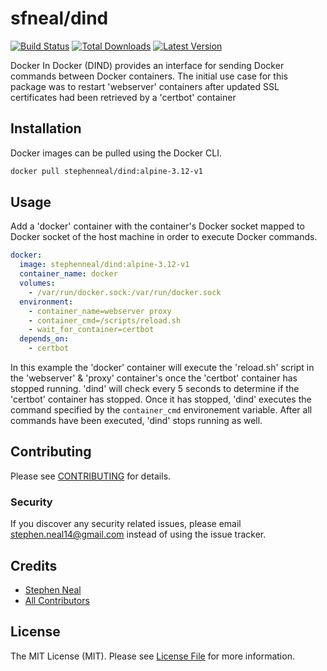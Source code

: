 # sfneal/dind

[![Build Status](https://travis-ci.com/sfneal/dind.svg?branch=master&style=flat-square)](https://travis-ci.com/sfneal/dind)
[![Total Downloads](https://img.shields.io/docker/pulls/stephenneal/dind?style=flat-square)](https://hub.docker.com/r/stephenneal/dind)
[![Latest Version](https://img.shields.io/docker/v/stephenneal/dind?style=flat-square)](https://hub.docker.com/r/stephenneal/dind)

Docker In Docker (DIND) provides an interface for sending Docker commands between Docker containers.  The initial use case for this package was to restart 'webserver' containers after updated SSL certificates had been retrieved by a 'certbot' container

## Installation

Docker images can be pulled using the Docker CLI.

```bash
docker pull stephenneal/dind:alpine-3.12-v1
```

## Usage

Add a 'docker' container with the container's Docker socket mapped to Docker socket of the host machine in order to execute Docker commands. 

```yaml
docker:
  image: stephenneal/dind:alpine-3.12-v1
  container_name: docker
  volumes:
    - /var/run/docker.sock:/var/run/docker.sock
  environment:
    - container_name=webserver proxy
    - container_cmd=/scripts/reload.sh
    - wait_for_container=certbot
  depends_on:
    - certbot
```

In this example the 'docker' container will execute the 'reload.sh' script in the 'webserver' & 'proxy' container's once the 'certbot' container has stopped running.  'dind' will check every 5 seconds to determine if the 'certbot' container has stopped.  Once it has stopped, 'dind' executes the command specified by the `container_cmd` environement variable.  After all commands have been executed, 'dind' stops running as well.

## Contributing

Please see [CONTRIBUTING](CONTRIBUTING.md) for details.

### Security

If you discover any security related issues, please email stephen.neal14@gmail.com instead of using the issue tracker.

## Credits

- [Stephen Neal](https://github.com/sfneal)
- [All Contributors](../../contributors)

## License

The MIT License (MIT). Please see [License File](LICENSE.md) for more information.
